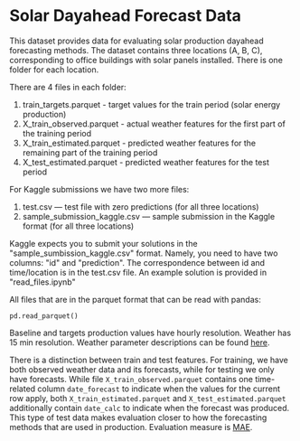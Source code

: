 # Solar Dayahead Forecast Data

This dataset provides data for evaluating solar production dayahead forecasting methods.
The dataset contains three locations (A, B, C), corresponding to office buildings with solar panels installed.
There is one folder for each location.

There are 4 files in each folder:

1. train_targets.parquet - target values for the train period (solar energy production)
2. X_train_observed.parquet - actual weather features for the first part of the training period
2. X_train_estimated.parquet - predicted weather features for the remaining part of the training period
2. X_test_estimated.parquet - predicted weather features for the test period

For Kaggle submissions we have two more files: 
1. test.csv — test file with zero predictions (for all three locations)
2. sample_submission_kaggle.csv — sample submission in the Kaggle format (for all three locations)

Kaggle expects you to submit your solutions in the "sample_sumbission_kaggle.csv" format. Namely, you need to have two columns: "id" and "prediction".
The correspondence between id and time/location is in the test.csv file. An example solution is provided in "read_files.ipynb"

All files that are in the parquet format that can be read with pandas:
```shell
pd.read_parquet()
```

Baseline and targets production values have hourly resolution.
Weather has 15 min resolution.
Weather parameter descriptions can be found [here](https://www.meteomatics.com/en/api/available-parameters/alphabetic-list/).

There is a distinction between train and test features.
For training, we have both observed weather data and its forecasts, while for testing we only have forecasts.
While file `X_train_observed.parquet` contains one time-related column `date_forecast` to indicate when the values for the current row apply,
both `X_train_estimated.parquet` and  `X_test_estimated.parquet` additionally contain `date_calc` to indicate when the forecast was produced.
This type of test data makes evaluation closer to how the forecasting methods that are used in production.
Evaluation measure is [MAE](https://en.wikipedia.org/wiki/Mean_absolute_error).
